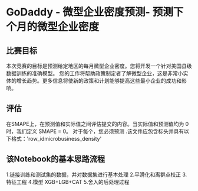 # GoDaddy - 微型企业密度预测- 预测下个月的微型企业密度

## 比赛目标
本次竞赛的目标是预测给定地区的每月微型企业密度。您将开发一个针对美国县级数据训练的准确模型。
您的工作将帮助政策制定者了解微型企业，这是非常小实体的增长趋势。更多信息将使新的政策和计划能够提高这些最小企业的成功和影响。
## 评估
在SMAPE上，在预测值和实际值之间评估提交的内容。当实际值和预测值均为 0 时，我们定义 SMAPE = 0。
对于每个，您必须预测 .该文件应包含标头并具有以下格式：'row_idmicrobusiness_density'


## 该Notebook的基本思路流程
1.链接训练和测试集的数据，并对数据集进行基本处理
2.平滑化和离群点校正
3.特征工程
4.模型 XGB+LGB+CAT
5.舍入的后处理过程